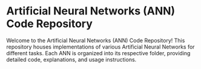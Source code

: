 # Artificial Neural Networks (ANN) Code Repository

Welcome to the Artificial Neural Networks (ANN) Code Repository! This repository houses implementations of various Artificial Neural Networks for different tasks. Each ANN is organized into its respective folder, providing detailed code, explanations, and usage instructions.
